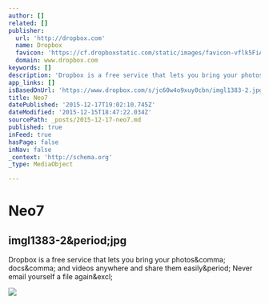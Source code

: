 ```yaml
---
author: []
related: []
publisher:
  url: 'http://dropbox.com'
  name: Dropbox
  favicon: 'https://cf.dropboxstatic.com/static/images/favicon-vflk5FiAC.ico'
  domain: www.dropbox.com
keywords: []
description: 'Dropbox is a free service that lets you bring your photos, docs, and videos anywhere and share them easily. Never email yourself a file again!'
app_links: []
isBasedOnUrl: 'https://www.dropbox.com/s/jc60w4o9xuy0cbn/imgl1383-2.jpg?dl=0'
title: Neo7
datePublished: '2015-12-17T19:02:10.745Z'
dateModified: '2015-12-15T18:47:22.034Z'
sourcePath: _posts/2015-12-17-neo7.md
published: true
inFeed: true
hasPage: false
inNav: false
_context: 'http://schema.org'
_type: MediaObject

---
```

# Neo7

<article style=""><h1>imgl1383-2&amp;period;jpg</h1><p>Dropbox is a free service that lets you bring your photos&amp;comma; docs&amp;comma; and videos anywhere and share them easily&amp;period; Never email yourself a file again&amp;excl;</p><img src="https://photos-1.dropbox.com/t/2/AACjdEElbPpCBKNqIJcaVOYWXjK66ckhwJ5RuyvYTtKPIg/12/20752582/jpeg/1024x768/2/_/0/4/imgl1383-2.jpg/CMbR8gkgASACIAQgBSAHKAIoBw/jc60w4o9xuy0cbn/AAAUERDScJOzuoj4YawyWZRaa/imgl1383-2.jpg" /></article>
